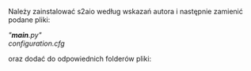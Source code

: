 Należy zainstalować s2aio według wskazań autora i następnie zamienić podane pliki:

<i>"__main__.py"</i><br />
<i>configuration.cfg</i><br />

oraz dodać do odpowiednich folderów pliki:
